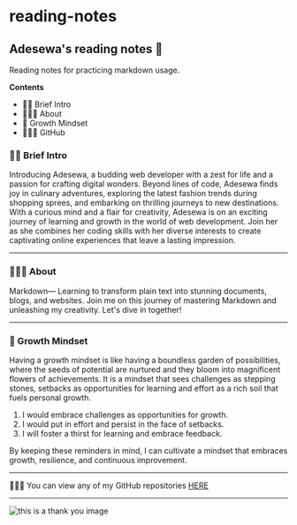 # reading-notes

## Adesewa's reading notes 📖

Reading notes for practicing markdown usage.

**Contents** 

- 👋🏻 Brief Intro  
- 🙋🏻‍♀️ About   
- 🌱 Growth Mindset  
- 👩🏻‍💻 GitHub  

### 👋🏻 Brief Intro
Introducing Adesewa, a budding web developer with a zest for life and a passion for crafting digital wonders. Beyond lines of code, Adesewa finds joy in culinary adventures, exploring the latest fashion trends during shopping sprees, and embarking on thrilling journeys to new destinations. With a curious mind and a flair for creativity, Adesewa is on an exciting journey of learning and growth in the world of web development. Join her as she combines her coding skills with her diverse interests to create captivating online experiences that leave a lasting impression.


***

### 🙋🏻‍♀️ About
Markdown— Learning to transform plain text into stunning documents, blogs, and websites. Join me on this journey of mastering Markdown and unleashing my creativity. Let's dive in together!

***

### 🌱 Growth Mindset
Having a growth mindset is like having a boundless garden of possibilities,  where the seeds of potential are nurtured and they bloom into magnificent flowers of achievements. It is a mindset that sees challenges as stepping stones, setbacks as opportunities for learning and effort as a rich soil that fuels personal growth. 

1. I would embrace challenges as opportunities for growth.
2. I would put in effort and persist in the face of setbacks.
3. I will foster a thirst for learning and embrace feedback.

By keeping these reminders in mind, I can cultivate a mindset that embraces growth, resilience, and continuous improvement.

***

👩🏻‍💻 You can view any of my GitHub repositories [HERE](https://github.com/adesewa293)

***

![this is a thank you image](https://media.giphy.com/media/BYoRqTmcgzHcL9TCy1/giphy.gif)
